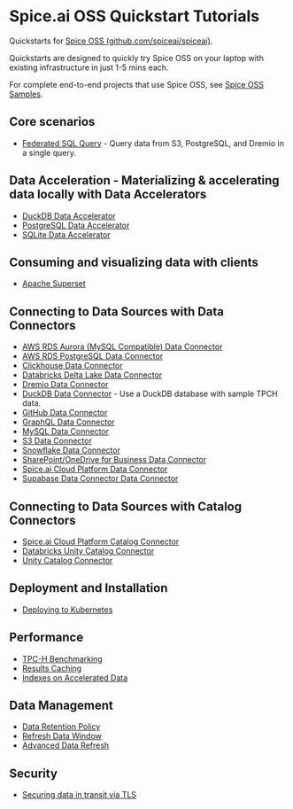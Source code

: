# Spice.ai OSS Quickstart Tutorials

Quickstarts for [Spice OSS (github.com/spiceai/spiceai)](https://github.com/spiceai/spiceai).

Quickstarts are designed to quickly try Spice OSS on your laptop with existing infrastructure in just 1-5 mins each.

For complete end-to-end projects that use Spice OSS, see [Spice OSS Samples](https://github.com/spiceai/samples#samples).

## Core scenarios

- [Federated SQL Query](./federation/README.md) - Query data from S3, PostgreSQL, and Dremio in a single query.

## Data Acceleration - Materializing & accelerating data locally with Data Accelerators

- [DuckDB Data Accelerator](./duckdb/accelerator/README.md)
- [PostgreSQL Data Accelerator](./postgres/README.md)
- [SQLite Data Accelerator](./sqlite/accelerator/README.md)

## Consuming and visualizing data with clients

- [Apache Superset](./superset/README.md)

## Connecting to Data Sources with Data Connectors

- [AWS RDS Aurora (MySQL Compatible) Data Connector](./rds-aurora-mysql/README.md)
- [AWS RDS PostgreSQL Data Connector](./rds-postgresql/README.md)
- [Clickhouse Data Connector](./clickhouse/README.md)
- [Databricks Delta Lake Data Connector](./databricks/README.md)
- [Dremio Data Connector](./dremio/README.md)
- [DuckDB Data Connector](./duckdb/connector/README.md) - Use a DuckDB database with sample TPCH data.
- [GitHub Data Connector](./github/README.md)
- [GraphQL Data Connector](./graphql/README.md)
- [MySQL Data Connector](./mysql/README.md)
- [S3 Data Connector](./s3/README.md)
- [Snowflake Data Connector](./snowflake/README.md)
- [SharePoint/OneDrive for Business Data Connector](./sharepoint/README.md)
- [Spice.ai Cloud Platform Data Connector](./spiceai/README.md)
- [Supabase Data Connector Data Connector](./supabase/README.md)

## Connecting to Data Sources with Catalog Connectors

- [Spice.ai Cloud Platform Catalog Connector](./catalogs/spiceai/README.md)
- [Databricks Unity Catalog Connector](./catalogs/databricks/README.md)
- [Unity Catalog Connector](./catalogs/unity_catalog/README.md)

## Deployment and Installation

- [Deploying to Kubernetes](./kubernetes/README.md)

## Performance

- [TPC-H Benchmarking](./tpc-h/README.md)
- [Results Caching](./caching/README.md)
- [Indexes on Accelerated Data](./acceleration/indexes/README.md)

## Data Management

- [Data Retention Policy](./retention/README.md)
- [Refresh Data Window](./refresh-data-window/README.md)
- [Advanced Data Refresh](./acceleration/data-refresh/README.md)

## Security

- [Securing data in transit via TLS](./tls/README.md)
